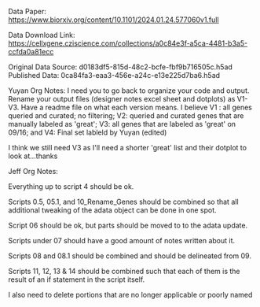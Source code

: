 Data Paper: https://www.biorxiv.org/content/10.1101/2024.01.24.577060v1.full

Data Download Link: https://cellxgene.cziscience.com/collections/a0c84e3f-a5ca-4481-b3a5-ccfda0a81ecc

Original Data Source: d0183df5-815d-48c2-bcfe-fbf9b716505c.h5ad
Published Data: 0ca84fa3-eaa3-456e-a24c-e13e225d7ba6.h5ad

Yuyan Org Notes: I need you to go back to organize your code and output. Rename your output files (designer notes excel sheet and dotplots) as V1-V3. Have a readme file on what each version means. I believe V1 : all genes queried and curated; no filtering; V2: queried and curated genes that are manually labeled as 'great'; V3: all genes that are labeled as 'great' on 09/16; and V4: Final set lableld by Yuyan (edited) 

I think we still need V3 as I'll need a shorter 'great' list and their dotplot to look at...thanks

Jeff Org Notes:

Everything up to script 4 should be ok.

Scripts 0.5, 05.1, and 10_Rename_Genes should be combined so that all additional tweaking of the adata object can be done in one spot.

Script 06 should be ok, but parts should be moved to to the adata update.

Scripts under 07 should have a good amount of notes written about it.

Scripts 08 and 08.1 should be combined and should be delineated from 09.

Scripts 11, 12, 13 & 14 should be combined such that each of them is the result of an if statement in the script itself.

I also need to delete portions that are no longer applicable or poorly named
